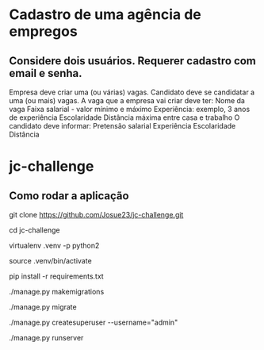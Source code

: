 # Cadastro de uma agência de empregos
## Considere dois usuários. Requerer cadastro com email e senha.
Empresa deve criar uma (ou várias) vagas.
Candidato deve se candidatar a uma (ou mais) vagas.
A vaga que a empresa vai criar deve ter:
Nome da vaga
Faixa salarial - valor mínimo e máximo
Experiência: exemplo, 3 anos de experiência
Escolaridade
Distância máxima entre casa e trabalho
O candidato deve informar:
Pretensão salarial
Experiência
Escolaridade
Distância


# jc-challenge
## Como rodar a aplicação

git clone https://github.com/Josue23/jc-challenge.git

cd jc-challenge

virtualenv .venv -p python2

source .venv/bin/activate

pip install -r requirements.txt

./manage.py makemigrations

./manage.py migrate

./manage.py createsuperuser --username="admin"

./manage.py runserver
